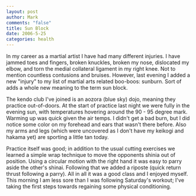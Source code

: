 ```yaml
--- 
layout: post
author: Mark
comments: "false"
title: Sun Block
date: 2006-5-25
categories: health
---
```

In my career as a martial artist I have had many different injuries. I have jammed toes and fingers, broken knuckles, broken my nose, dislocated my elbow, and torn the medial collateral ligament in my right knee. Not to mention countless contusions and bruises. However, last evening I added a new "injury" to my list of martial arts related boo-boos: sunburn. Sort of adds a whole new meaning to the term sun block.

The kendo club I've joined is an aozora (blue sky) dojo, meaning they practice out-of-doors. At the start of practice last night we were fully in the evening sun, with temperatures hovering around the 90 - 95 degree mark. Warming up was quick given the air temps. I didn't get a bad burn, but I did notice some color on my forehead and ears that wasn't there before. Also my arms and legs (which were uncovered as I don't have my keikogi and hakama yet) are sporting a little tan today.

Practice itself was good; in addition to the usual cutting exercises we learned a simple wrap technique to move the opponents shinia out of position. Using a circular motion with the right hand it was easy to parry aside the other's shinai. Following that we added a riposte (quick return thrust following a parry). All in all it was a good class and I enjoyed myself. This morning I am less sore than I was following Saturday's workout; I've taking the first steps towards regaining some physical conditioning.
